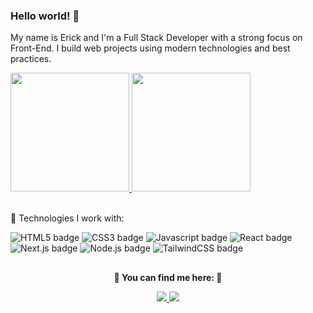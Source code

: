 <h3> Hello world! 👋</h3>

My name is Erick and I'm a Full Stack Developer with a strong focus on Front-End. I build web projects using modern technologies and best practices.

<div>
  <a href="https://github.com/erick-menezes/" target="_blank">
    <img height="190em" src="https://github-readme-stats.vercel.app/api/top-langs/?username=erick-menezes&theme=dark&layout=compact&locale=pt-br&hide_border=true&langs_count=6" />
  </a>
  <a href="https://github.com/erick-menezes/" target="_blank">
    <img height="190em" src="https://github-readme-stats.vercel.app/api?username=erick-menezes&theme=dark&hide_rank=true&show_icons=true&count_private=true&include_all_commits=true&locale=pt-br&hide_title=true&hide_border=true" />
  </a>
  <div height="60px">⠀</div>
  
  <div>
    <p>🚀 Technologies I work with:</p>
    <img src="https://img.shields.io/badge/-HTML5-E34F26?logo=html5&logoColor=white&style=for-the-badge" alt="HTML5 badge" />
    <img src="https://img.shields.io/badge/-CSS3-1572B6?logo=css3&logoColor=white&style=for-the-badge" alt="CSS3 badge" />
    <img src="https://img.shields.io/badge/-Javascript-F7DF1E?logo=javascript&logoColor=white&style=for-the-badge" alt="Javascript badge" />
    <img src="https://img.shields.io/badge/-ReactJs-61DAFB?logo=react&logoColor=white&style=for-the-badge" alt="React badge" />
    <img src="https://img.shields.io/badge/-Next.js-000000?logo=next.js&logoColor=white&style=for-the-badge" alt="Next.js badge" />
    <img src="https://img.shields.io/badge/-Node.js-339933?logo=node.js&logoColor=white&style=for-the-badge" alt="Node.js badge" />
    <img src="https://img.shields.io/badge/-TailwindCSS-06B6D4?logo=tailwindcss&logoColor=white&style=for-the-badge" alt="TailwindCSS badge" />
  </div>
</div>
  
##

<p align="center">
  <b>🔽 You can find me here: 🔽</b>
</p>

<div align="center">
  <a href="mailto:erickmenezes25@gmail.com" target="_blank">
    <img src="https://img.shields.io/badge/Gmail-D14836?style=for-the-badge&logo=gmail&logoColor=white" />
  </a>
  <a href="https://www.linkedin.com/in/erickmenezes/" target="_blank">
    <img src="https://img.shields.io/badge/LinkedIn-0077B5?style=for-the-badge&logo=linkedin&logoColor=white" />
  </a>
</div>
